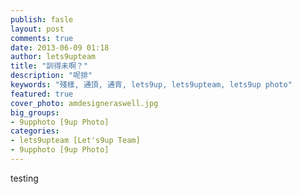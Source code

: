 ```yaml
---
publish: fasle
layout: post
comments: true
date: 2013-06-09 01:18
author: lets9upteam
title: "訓得未啊？"
description: "呢排"
keywords: "殘樣, 通頂, 通宵, lets9up, lets9upteam, lets9up photo"
featured: true
cover_photo: amdesigneraswell.jpg
big_groups: 
- 9upphoto [9up Photo]
categories: 
- lets9upteam [Let's9up Team]
- 9upphoto [9up Photo]
---
```


testing